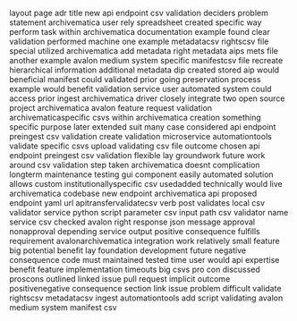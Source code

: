 layout page adr title new api endpoint csv validation deciders problem statement archivematica user rely spreadsheet created specific way perform task within archivematica documentation example found clear validation performed machine one example metadatacsv rightscsv file special utilized archivematica add metadata right metadata aips mets file another example avalon medium system specific manifestcsv file recreate hierarchical information additional metadata dip created stored aip would beneficial manifest could validated prior going preservation process example would benefit validation service user automated system could access prior ingest archivematica driver closely integrate two open source project archivematica avalon feature request validation archivematicaspecific csvs within archivematica creation something specific purpose later extended suit many case considered api endpoint preingest csv validation create validation microservice automationtools validate specific csvs upload validating csv file outcome chosen api endpoint preingest csv validation flexible lay groundwork future work around csv validation step taken archivematica doesnt complication longterm maintenance testing gui component easily automated solution allows custom institutionallyspecific csv usedadded technically would live archivematica codebase new endpoint archivematica api proposed endpoint yaml url apitransfervalidatecsv verb post validates local csv validator service python script parameter csv input path csv validator name service csv checked avalon right response json message approval nonapproval depending service output positive consequence fulfills requirement avalonarchivematica integration work relatively small feature big potential benefit lay foundation development future negative consequence code must maintained tested time user would api expertise benefit feature implementation timeouts big csvs pro con discussed proscons outlined linked issue pull request implicit outcome positivenegative consequence section link issue problem difficult validate rightscsv metadatacsv ingest automationtools add script validating avalon medium system manifest csv